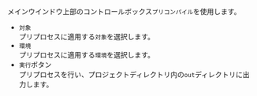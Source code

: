 メインウインドウ上部のコントロールボックス`プリコンパイル`を使用します。

- `対象`  
プリプロセスに適用する`対象`を選択します。
- `環境`  
プリプロセスに適用する`環境`を選択します。
- `実行`ボタン  
プリプロセスを行い、プロジェクトディレクトリ内の`out`ディレクトリに出力します。
